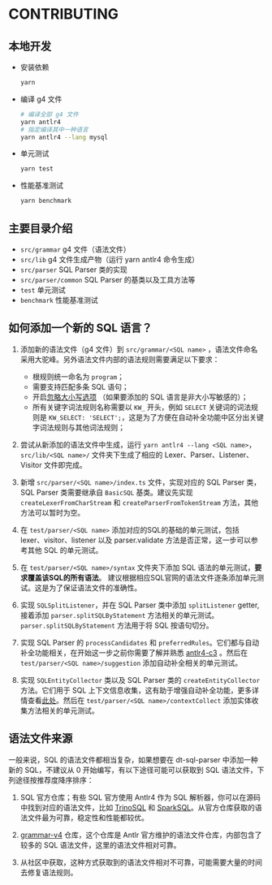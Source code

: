 # CONTRIBUTING

## 本地开发

-   安装依赖

    ```bash
    yarn
    ```

-   编译 g4 文件

    ```bash
    # 编译全部 g4 文件
    yarn antlr4
    # 指定编译其中一种语言
    yarn antlr4 --lang mysql
    ```

-   单元测试

    ```bash
    yarn test
    ```

-   性能基准测试

    ```bash
    yarn benchmark
    ```

## 主要目录介绍

-   `src/grammar` g4 文件（语法文件）
-   `src/lib` g4 文件生成产物（运行 yarn antlr4 命令生成）
-   `src/parser` SQL Parser 类的实现
-   `src/parser/common` SQL Parser 的基类以及工具方法等
-   `test` 单元测试
-   `benchmark` 性能基准测试

## 如何添加一个新的 SQL 语言？

1. 添加新的语法文件（g4 文件）到 `src/grammar/<SQL name>` ，语法文件命名采用大驼峰。另外语法文件内部的语法规则需要满足以下要求：

    - 根规则统一命名为 `program`；
    - 需要支持匹配多条 SQL 语句；
    - 开启[忽略大小写选项](https://github.com/antlr/antlr4/blob/dev/doc/options.md#caseinsensitive) （如果要添加的 SQL 语言是非大小写敏感的）；
    - 所有关键字词法规则名称需要以 `KW_` 开头，例如 `SELECT` 关键词的词法规则是 `KW_SELECT: 'SELECT';`，这是为了方便在自动补全功能中区分出关键字词法规则与其他词法规则；

2. 尝试从新添加的语法文件中生成，运行 `yarn antlr4 --lang <SQL name>`，`src/lib/<SQL name>/` 文件夹下生成了相应的 Lexer、Parser、Listener、Visitor 文件即完成。

3. 新增 `src/parser/<SQL name>/index.ts` 文件，实现对应的 SQL Parser 类，SQL Parser 类需要继承自 `BasicSQL` 基类。建议先实现 `createLexerFromCharStream` 和 `createParserFromTokenStream` 方法，其他方法可以暂时为空。

4. 在 `test/parser/<SQL name>` 添加对应的SQL的基础的单元测试，包括 lexer、visitor、listener 以及 parser.validate 方法是否正常，这一步可以参考其他 SQL 的单元测试。

5. 在 `test/parser/<SQL name>/syntax` 文件夹下添加 SQL 语法的单元测试，**要求覆盖该SQL的所有语法**。 建议根据相应SQL官网的语法文件逐条添加单元测试。这是为了保证语法文件的准确性。

6. 实现 `SQLSplitListener`，并在 SQL Parser 类中添加 `splitListener` getter, 接着添加 `parser.splitSQLByStatement` 方法相关的单元测试。`parser.splitSQLByStatement` 方法用于将 SQL 按语句切分。

7. 实现 SQL Parser 的 `processCandidates` 和 `preferredRules`。它们都与自动补全功能相关，在开始这一步之前你需要了解并熟悉 [antlr4-c3](https://github.com/mike-lischke/antlr4-c3) 。然后在 `test/parser/<SQL name>/suggestion` 添加自动补全相关的单元测试。

8. 实现 `SQLEntityCollector` 类以及 SQL Parser 类的 `createEntityCollector` 方法。它们用于 SQL 上下文信息收集，这有助于增强自动补全功能，更多详情查看[此处](https://github.com/DTStack/dt-sql-parser/discussions/250#discussioncomment-8215715)。然后在 `test/parser/<SQL name>/contextCollect` 添加实体收集方法相关的单元测试。

## 语法文件来源

一般来说，SQL 的语法文件都相当复杂，如果想要在 dt-sql-parser 中添加一种新的 SQL，不建议从 0 开始编写，有以下途径可能可以获取到 SQL 语法文件，下列途径按推荐度降序排序：

1. SQL 官方仓库；有些 SQL 官方使用 Antlr4 作为 SQL 解析器，你可以在源码中找到对应的语法文件，比如 [TrinoSQL](https://github.com/trinodb/trino/blob/385/core/trino-parser/src/main/antlr4/io/trino/sql/parser/SqlBase.g4) 和 [SparkSQL](https://github.com/apache/spark/blob/v3.5.0/sql/api/src/main/antlr4/org/apache/spark/sql/catalyst/parser/SqlBaseParser.g4)。从官方仓库获取的语法文件最为可靠，稳定性和性能都较优。

2. [grammar-v4](https://github.com/antlr/grammars-v4) 仓库，这个仓库是 Antlr 官方维护的语法文件仓库，内部包含了较多的 SQL 语法文件，这里的语法文件相对可靠。

3. 从社区中获取，这种方式获取到的语法文件相对不可靠，可能需要大量的时间去修复语法规则。
